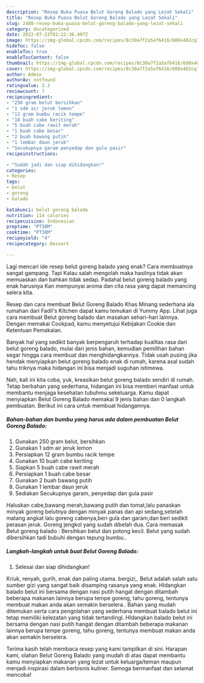 ```yaml
---
description: "Resep Buka Puasa Belut Goreng Balado yang Lezat Sekali"
title: "Resep Buka Puasa Belut Goreng Balado yang Lezat Sekali"
slug: 2488-resep-buka-puasa-belut-goreng-balado-yang-lezat-sekali
category: Uncategorized
date: 2022-07-23T01:22:36.497Z
image: https://img-global.cpcdn.com/recipes/8c30a7f2a5af6416/680x482cq70/belut-goreng-balado-foto-resep-utama.jpg
hideToc: false
enableToc: true
enableTocContent: false
thumbnail: https://img-global.cpcdn.com/recipes/8c30a7f2a5af6416/680x482cq70/belut-goreng-balado-foto-resep-utama.jpg
cover: https://img-global.cpcdn.com/recipes/8c30a7f2a5af6416/680x482cq70/belut-goreng-balado-foto-resep-utama.jpg
author: Admin
authorAv: notfound
ratingvalue: 3.3
reviewcount: 7
recipeingredient:
- "250 gram belut bersihkan"
- "1 sdm air jeruk lemon"
- "12 gram bumbu racik tempe"
- "10 buah cabe keriting"
- "5 buah cabe rawit merah"
- "1 buah cabe besar"
- "2 buah bawang putih"
- "1 lembar daun jeruk"
- "Secukupnya garam penyedap dan gula pasir"
recipeinstructions:

- "Sudah jadi dan siap dihidangkan!"
categories:
- Resep
tags:
- belut
- goreng
- balado

katakunci: belut goreng balado 
nutrition: 114 calories
recipecuisine: Indonesian
preptime: "PT38M"
cooktime: "PT38M"
recipeyield: "4"
recipecategory: Dessert

---
```



Lagi mencari ide resep belut goreng balado yang enak? Cara membuatnya sangat gampang. Tapi Kalau salah mengolah maka hasilnya tidak akan memuaskan dan bahkan tidak sedap. Padahal belut goreng balado yang enak harusnya Kan mempunyai aroma dan cita rasa yang dapat memancing selera kita.


Resep dan cara membuat Belut Goreng Balado Khas Minang sederhana ala rumahan dari Fadil&#39;s Kitchen dapat kamu temukan di Yummy App. Lihat juga cara membuat Belut goreng balado dan masakan sehari-hari lainnya. Dengan memakai Cookpad, kamu menyetujui Kebijakan Cookie dan Ketentuan Pemakaian.

Banyak hal yang sedikit banyak berpengaruh terhadap kualitas rasa dari belut goreng balado, mulai dari jenis bahan, kemudian pemilihan bahan segar hingga cara membuat dan menghidangkannya. Tidak usah pusing jika hendak menyiapkan belut goreng balado enak di rumah, karena asal sudah tahu triknya maka hidangan ini bisa menjadi suguhan istimewa.


Nah, kali ini kita coba, yuk, kreasikan belut goreng balado sendiri di rumah. Tetap berbahan yang sederhana, hidangan ini bisa memberi manfaat untuk membantu menjaga kesehatan tubuhmu sekeluarga. Kamu dapat menyiapkan Belut Goreng Balado memakai 9 jenis bahan dan 0 langkah pembuatan. Berikut ini cara untuk membuat hidangannya.

<!--inarticleads1-->

##### Bahan-bahan dan bumbu yang harus ada dalam pembuatan Belut Goreng Balado:

1. Gunakan 250 gram belut, bersihkan
1. Gunakan 1 sdm air jeruk lemon
1. Persiapkan 12 gram bumbu racik tempe
1. Gunakan 10 buah cabe keriting
1. Siapkan 5 buah cabe rawit merah
1. Persiapkan 1 buah cabe besar
1. Gunakan 2 buah bawang putih
1. Gunakan 1 lembar daun jeruk
1. Sediakan Secukupnya garam, penyedap dan gula pasir


Haluskan cabe,bawang merah,bawang putih dan tomat,lalu panaskan minyak goreng belutnya dengan minyak panas dan api sedang,setelah matang angkat lalu goreng cabenya,beri gula dan garam,dan beri sedikit perasan jeruk. Goreng jengkol yang sudah dibelah dua. Cara memasak Belut goreng balado : Bersihkan belut dan potong kecil. Belut yang sudah dibersihkan tadi bubuhi dengan tepung bumbu.. 

<!--inarticleads2-->

##### Langkah-langkah untuk buat Belut Goreng Balado:


1. Selesai dan siap dihidangkan!

Kriuk, renyah, gurih, enak dan paling utama. bergizi,. Belut adalah salah satu sumber gizi yang sangat baik disamping rasanya yang enak. HIdangkan balado belut ini bersama dengan nasi putih hangat dengan ditambah beberapa makanan lainnya berupa tempe goreng, tahu goreng, tentunya membuat makan anda akan semakin berselera.. Bahan yang mudah ditemukan serta cara pengolahan yang sederhana membuat balado belut ini tetap memiliki kelezatan yang tidak tertandingi. HIdangkan balado belut ini bersama dengan nasi putih hangat dengan ditambah beberapa makanan lainnya berupa tempe goreng, tahu goreng, tentunya membuat makan anda akan semakin berselera. 

Terima kasih telah membaca resep yang kami tampilkan di sini. Harapan kami, olahan Belut Goreng Balado yang mudah di atas dapat membantu kamu menyiapkan makanan yang lezat untuk keluarga/teman maupun menjadi inspirasi dalam berbisnis kuliner. Semoga bermanfaat dan selamat mencoba!
